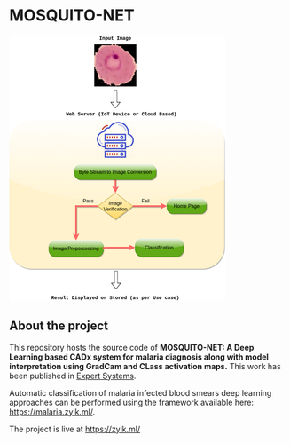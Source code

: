 # MOSQUITO-NET

  
![alt text](images/Figure-6.tif)
  

 
## About the project

This repository hosts the source code of **MOSQUITO-NET: A Deep Learning based CADx system for malaria diagnosis along with model
interpretation using GradCam and CLass activation maps.**
This work
has been published in [Expert Systems](https://onlinelibrary.wiley.com/journal/14680394).

Automatic classification of malaria infected blood smears deep learning approaches can
be performed using the framework available here:
<https://malaria.zyik.ml/>.

The project is live at https://zyik.ml/
